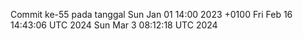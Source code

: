 Commit ke-55 pada tanggal Sun Jan 01 14:00 2023 +0100
Fri Feb 16 14:43:06 UTC 2024
Sun Mar  3 08:12:18 UTC 2024
